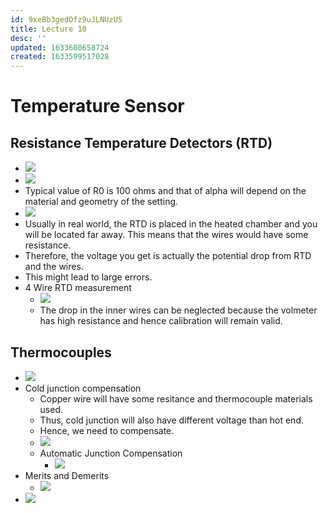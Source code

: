 ```yaml
---
id: 9xeBb3gedOfz9uJLNUzUS
title: Lecture 10
desc: ''
updated: 1633600658724
created: 1633599517028
---
```


# Temperature Sensor

## Resistance Temperature Detectors (RTD)
* ![](/assets/images/2021-10-07-15-11-54.png)
* ![](/assets/images/2021-10-07-15-17-18.png)
* Typical value of R0 is 100 ohms and that of alpha will depend on the material and geometry of the setting.
* ![](/assets/images/2021-10-07-15-18-13.png)
* Usually in real world, the RTD is placed in the heated chamber and you will be located far away. This means that the wires would have some resistance.
* Therefore, the voltage you get is actually the potential drop from RTD and the wires.
* This might lead to large errors.
* 4 Wire RTD measurement
    * ![](/assets/images/2021-10-07-15-20-41.png)
    * The drop in the inner wires can be neglected because the volmeter has high resistance and hence calibration will remain valid.

## Thermocouples
* ![](/assets/images/2021-10-07-15-23-07.png)
* Cold junction compensation
    * Copper wire will have some resitance and thermocouple materials used.
    * Thus, cold junction will also have different voltage than hot end.
    * Hence, we need to compensate.
    * ![](/assets/images/2021-10-07-15-28-56.png)
    * Automatic Junction Compensation
        * ![](/assets/images/2021-10-07-15-31-44.png)
* Merits and Demerits
    * ![](/assets/images/2021-10-07-15-25-34.png)
* ![](/assets/images/2021-10-07-15-26-41.png) 
